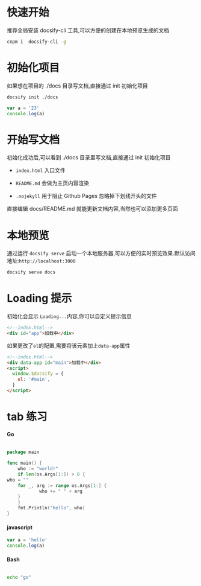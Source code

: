# 快速开始

推荐全局安装 docsify-cli 工具,可以方便的创建在本地预览生成的文档

```bash
cnpm i  docsify-cli -g
```

# 初始化项目

如果想在项目的 ./docs 目录写文档,直接通过 init 初始化项目

```bash
docsify init ./docs
```

```javascript
var a = '23'
console.log(a)
```

# 开始写文档

初始化成功后,可以看到 ./docs 目录里写文档,直接通过 init 初始化项目

- `index.html` 入口文件

- `README.md` 会做为主页内容渲染

- `.nojekyll` 用于阻止 Github Pages 忽略掉下划线开头的文件

直接编辑 docs/README.md 就能更新文档内容,当然也可以添加更多页面

# 本地预览

通过运行 `docsify serve` 启动一个本地服务器,可以方便的实时预览效果.默认访问地址:`http://localhost:3000`

```bash
docsify serve docs
```

# Loading 提示

初始化会显示 `Loading...`内容,你可以自定义提示信息

```html
<!--index.html-->
<div id="app">加载中</div>
```

如果更改了`el`的配置,需要将该元素加上`data-app`属性

```html
<!--index.html-->
<div data-app id="main">加载中</div>
<script>
  window.$docsify = {
    el: '#main',
  }
</script>
```

# tab 练习

<!-- tabs:start -->

#### **Go**

```go

package main

func main() {
	who := "world!"
	if len(os.Args[1:]) > 0 {
who = ""
	for _, arg := range os.Args[1:] {
			who += " " + arg
	}
	}
	fmt.Println("hello", who)
}

```

#### **javascript**

```javascript
var a = 'hello'
console.log(a)
```

#### **Bash**

```bash

echo "go"
```

<!-- tabs:end -->
